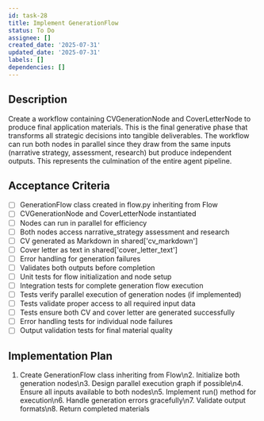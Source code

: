 ```yaml
---
id: task-28
title: Implement GenerationFlow
status: To Do
assignee: []
created_date: '2025-07-31'
updated_date: '2025-07-31'
labels: []
dependencies: []
---
```


## Description

Create a workflow containing CVGenerationNode and CoverLetterNode to produce final application materials. This is the final generative phase that transforms all strategic decisions into tangible deliverables. The workflow can run both nodes in parallel since they draw from the same inputs (narrative strategy, assessment, research) but produce independent outputs. This represents the culmination of the entire agent pipeline.
## Acceptance Criteria

- [ ] GenerationFlow class created in flow.py inheriting from Flow
- [ ] CVGenerationNode and CoverLetterNode instantiated
- [ ] Nodes can run in parallel for efficiency
- [ ] Both nodes access narrative_strategy assessment and research
- [ ] CV generated as Markdown in shared['cv_markdown']
- [ ] Cover letter as text in shared['cover_letter_text']
- [ ] Error handling for generation failures
- [ ] Validates both outputs before completion
- [ ] Unit tests for flow initialization and node setup
- [ ] Integration tests for complete generation flow execution
- [ ] Tests verify parallel execution of generation nodes (if implemented)
- [ ] Tests validate proper access to all required input data
- [ ] Tests ensure both CV and cover letter are generated successfully
- [ ] Error handling tests for individual node failures
- [ ] Output validation tests for final material quality

## Implementation Plan

1. Create GenerationFlow class inheriting from Flow\n2. Initialize both generation nodes\n3. Design parallel execution graph if possible\n4. Ensure all inputs available to both nodes\n5. Implement run() method for execution\n6. Handle generation errors gracefully\n7. Validate output formats\n8. Return completed materials
